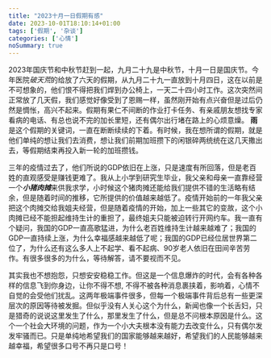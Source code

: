 ```yaml
---
title: "2023十月一日假期有感"
date: 2023-10-01T18:10:14+01:00
tags: ['假期', '杂谈']
categories: ['心情']
noSummary: true
---
```


2023年国庆节和中秋节赶到一起，九月二十九是中秋节，十月一日是国庆节。今年医院*破天荒*的给放了六天的假期，从九月二十九一直放到十月四日，这在以前是不可想象的，他们恨不得把我们焊到办公椅上，一天二十四小时工作。这次突然间正常放了几天假，我们感觉好像受到了恩赐一样，虽然刚开始有点兴奋但是过后仍然是惆怅，高兴不起来。假期有果仁不间断的作业打卡任务、有亲戚朋友想找专家看病的电话、有总也说不完的加长里短，还有偶尔出行堵在路上的心烦意燥。 **雨**是这个假期的关键词，一直在断断续续的下着。有时候，我在想所谓的假期，就是他们单纯的想让我们去消费，想让我们前期加班攒下的闲银碎两统统在这几天撒出去，等假期结束再投入新一轮的加班攒钱。

三年的疫情过去了，他们所说的GDP依旧在上涨，只是速度有所回落，但是老百姓的直观感受是赚钱更难了。我从上小学到研究生毕业，我父亲和母亲一直靠经营一个***小猪肉摊***来供我求学，小时候这个猪肉摊还能给我们提供不错的生活略有结余，但是随着时间的推移，它所提供的价值越来越低了。疫情开始前的一年我父亲把这个肉摊交给我姐夫经营，但是随着疫情的开始，加上一些其它的变故，这个小肉摊已经不能担起维持生计的重担了，最终姐夫只能被迫转行开网约车。我一直有个疑问，我国的GDP一直高歌猛进，为什么老百姓维持生计越来越难了；我国的GDP一直持续上涨，为什么幸福感越来越低了呢；我国的GDP已经位居世界第二位了，为什么还有这么多人上不起学、看不起病、90岁老人依旧在田间辛苦劳作。有很多很多的为什么，等待解答，请不要视而不见。

其实我也不想抱怨，只想安安稳稳工作。但这是一个信息爆炸的时代，会有各种各样的信息飞到你身边，让你不得不想, 不得不被各种消息裹挟着，影响着，心情不自觉的会受他们扰乱。这两年极端事件很多，但每一个极端事件背后总有一些更深层次的原因等待被发掘。但似乎没有人关心这个为什么，新闻也像一个长舌妇，只是猎奇的说说这里发生了什么，那里发生了什么，但是总不问根本原因是什么。这个一个社会大环境的问题，作为一个小大夫根本没有能力去改变什么，只有偶尔发发牢骚而已。只是单纯地希望我们的国家能够越来越好，希望我们的人民能够越来越幸福，希望很多口号不再只是口号！
